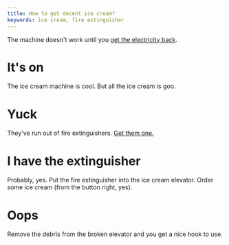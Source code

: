 ```yaml
---
title: How to get decent ice cream?
keywords: ice cream, fire extinguisher
---
```


The machine doesn't work until you [get the electricity back](025-electricity.md).

# It's on
The ice cream machine is cool. But all the ice cream is goo.

# Yuck
They've run out of fire extinguishers. [Get them one.](055-fire-extinguisher.md)

# I have the extinguisher
Probably, yes. Put the fire extinguisher into the ice cream elevator. Order some ice cream (from the button right, yes).

# Oops
Remove the debris from the broken elevator and you get a nice hook to use.
